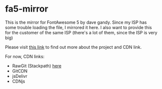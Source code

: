 # fa5-mirror
This is the mirror for FontAwesome 5 by dave gandy.
Since my ISP has some trouble loading the file, I mirrored it here. I also want to provide this for the customer of the same ISP (there's a lot of them, since the ISP is very big)

Please visit [this link](https://fa5-mirror.ramaadi.gq) to find out more about the project and CDN link.

For now, CDN links:
* RawGit (Stackpath) [here](https://cdn.rawgit.com/Ramacraft123/fa5-mirror/30253a47/fa5-all.js)
* GitCDN
* jsDelivr
* CDNjs
